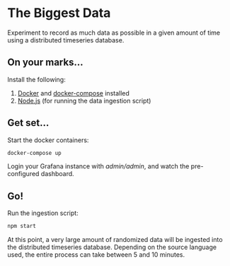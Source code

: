 # The Biggest Data

Experiment to record as much data as possible in a given amount of time using a distributed timeseries database.

## On your marks...

Install the following:

1. [Docker](https://docs.docker.com/get-docker) and [docker-compose](https://docs.docker.com/compose/install) installed
2. [Node.js](https://nodejs.org) (for running the data ingestion script)

## Get set...

Start the docker containers:
```sh
docker-compose up
```

Login your Grafana instance with _admin/admin_, and watch the pre-configured dashboard.

## Go!

Run the ingestion script:
```sh
npm start
```

At this point, a very large amount of randomized data will be ingested into
the distributed timeseries database. Depending on the source language used,
the entire process can take between 5 and 10 minutes.
